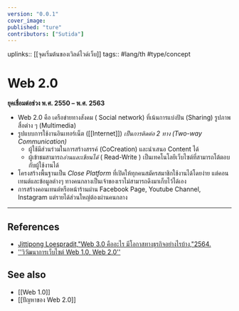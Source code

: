 ```yaml
---
version: "0.0.1"
cover_image:
published: "ture"
contributors: ["Sutida"]
---
```

uplinks:: [[จุดเริ่มต้นของเวิลด์ไวด์เว็บ]]
tags:: #lang/th #type/concept

# Web 2.0
**ยุคเชื่อมต่อช่วง พ.ศ. 2550 – พ.ศ. 2563**
- Web 2.0 คือ เครือข่ายทางสังคม ( Social network) ที่เน้นการแบ่งปัน (Sharing) รูปภาพ สื่อต่าง ๆ (Multimedia) 
- รูปแบบการใช้งานอินเทอร์เน็ต ([[Internet]]) *เป็นการติดต่อ 2 ทาง (Two-way Communication)* 
	- ผู้ใช้มีส่วนร่วมในการสร้างสรรค์ (CoCreation) และนําเสนอ Content ได้
	- ผู้เข้าชมสามารถ*อ่านและเขียนได้* ( Read-Write ) เป็นเทคโนโลยีเว็บไซต์ที่สามารถโต้ตอบ กับผู้ใช้งานได้ 
- โครงสร้างพื้นฐานเป็น *Close Platform* ที่เปิดให้ทุกคนสมัครสมาชิกใช้งานได้โดยง่าย แต่คอนเทนต์และข้อมูลต่างๆ ทางคนกลางเป็นเจ้าของเราไม่สามารถดึงมาเก็บไว้ได้เอง 
- การสร้างคอนเทนต์หรือหน้าร้านผ่าน Facebook Page, Youtube Channel, Instagram แต่รายได้ส่วนใหญ่ต้องผ่านคนกลาง
---
## References
- [Jittipong Loespradit,"Web 3.0 คืออะไร มีโอกาสทางธุรกิจอย่างไรบ้าง,"2564.](https://www.martechthai.com/technology/what-is-web-3-and-marketing/)
- [''วิวัฒนาการเว็บไซต์ Web 1.0, Web 2.0''](https://sites.google.com/a/bumail.net/technoloyi-websit/wiwathnakar-websit-web-1-0-web-2-0-web-3-0-web-4-0)
## See also
- [[Web 1.0]]
- [[ปัญหาของ Web 2.0]]
